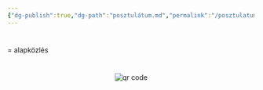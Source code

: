 ```yaml
---
{"dg-publish":true,"dg-path":"posztulátum.md","permalink":"/posztulatum/"}
---
```


#

= alapközlés



#
<p style="text-align: center;"><img src="https://chart.googleapis.com/chart?cht=qr&chl=https://notes.andrasdenes.com/posztulatum&chs=180x180&choe=UTF-8&chld=L|2" alt="qr code"></p>

